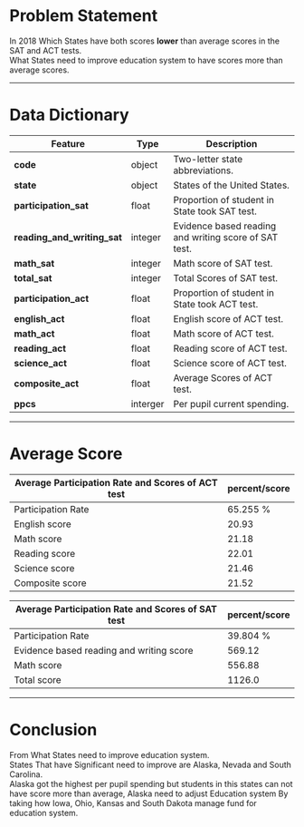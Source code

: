# Problem Statement
In 2018 Which States have both scores **lower** than average scores in the SAT and ACT tests. <br> 
What States need to improve education system to have scores more than average scores.

---
# Data Dictionary
|**Feature**|**Type**|**Description**|
|---|---|---|
|**code**|object|Two-letter state abbreviations.| 
|**state**|object|States of the United States.|
|**participation_sat**|float|Proportion of student in State took SAT test.|
|**reading_and_writing_sat**|integer|Evidence based reading and writing score of SAT test.|
|**math_sat**|integer|Math score of SAT test.|
|**total_sat**|integer|Total Scores of SAT test.|
|**participation_act**|float|Proportion of student in State took ACT test.|
|**english_act**|float|English score of ACT test.|
|**math_act**|float|Math score of ACT test.|
|**reading_act**|float|Reading score of ACT test.|
|**science_act**|float|Science score of ACT test.|
|**composite_act**|float|Average Scores of ACT test.|
|**ppcs**|interger|Per pupil current spending.|

---
# Average Score
|Average Participation Rate and Scores of ACT test| percent/score| 
|--|--|
|Participation Rate| 65.255 %|
|English score| 20.93|
|Math score| 21.18|
|Reading score| 22.01|
|Science score| 21.46|
|Composite score| 21.52|

|Average Participation Rate and Scores of SAT test| percent/score| 
|--|--|
|Participation Rate| 39.804 %|
|Evidence based reading and writing score| 569.12|
|Math score |556.88|
|Total score |1126.0|

---
# Conclusion
From What States need to improve education system.<br>
States That have Significant need to improve are Alaska, Nevada and South Carolina.<br>
Alaska got the highest per pupil spending but students in this states can not have score more than average, Alaska need to adjust Education system By taking how Iowa, Ohio, Kansas and South Dakota manage fund for education system.